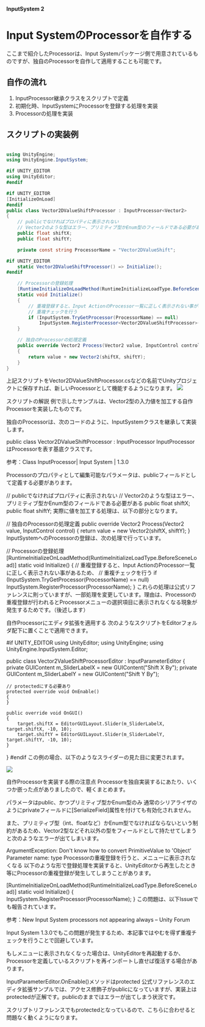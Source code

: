 **InputSystem 2**

# Input SystemのProcessorを自作する

ここまで紹介したProcessorは、Input Systemパッケージ側で用意されているものですが、独自のProcessorを自作して適用することも可能です。

## 自作の流れ
1. InputProcessor<T>継承クラスをスクリプトで定義
2. 初期化時、InputSystemにProcessorを登録する処理を実装
3. Processorの処理を実装


## スクリプトの実装例

```cs:Vector2DValueShiftProcessor.cs

using UnityEngine;
using UnityEngine.InputSystem;

#if UNITY_EDITOR
using UnityEditor;
#endif

#if UNITY_EDITOR
[InitializeOnLoad]
#endif
public class Vector2DValueShiftProcessor : InputProcessor<Vector2>
{
    // publicでなければプロパティに表示されない
    // Vector2のような型はエラー、プリミティブ型かEnum型のフィールドである必要がある
    public float shiftX;
    public float shiftY;

    private const string ProcessorName = "Vector2DValueShift";

#if UNITY_EDITOR
    static Vector2DValueShiftProcessor() => Initialize();
#endif

    // Processorの登録処理
    [RuntimeInitializeOnLoadMethod(RuntimeInitializeLoadType.BeforeSceneLoad)]
    static void Initialize()
    {
        // 重複登録すると、Input ActionのProcessor一覧に正しく表示されない事があるため、
        // 重複チェックを行う
        if (InputSystem.TryGetProcessor(ProcessorName) == null)
            InputSystem.RegisterProcessor<Vector2DValueShiftProcessor>(ProcessorName);
    }

    // 独自のProcessorの処理定義
    public override Vector2 Process(Vector2 value, InputControl control)
    {
        return value + new Vector2(shiftX, shiftY);
    }
}

```
上記スクリプトをVector2DValueShiftProcessor.csなどの名前でUnityプロジェクトに保存すれば、新しいProcessorとして機能するようになります。
![](images/8/8_2/unity-input-system-processor-20.png.avif "")


スクリプトの解説
例で示したサンプルは、Vector2型の入力値を加工する自作Processorを実装したものです。

独自のProcessorは、次のコードのように、InputSystem<T>クラスを継承して実装します。

public class Vector2DValueShiftProcessor : InputProcessor<Vector2>
InputProcessor<T>はProcessorを表す基底クラスです。

参考：Class InputProcessor| Input System | 1.3.0

Processorのプロパティとして編集可能なパラメータは、publicフィールドとして定義する必要があります。

// publicでなければプロパティに表示されない
// Vector2のような型はエラー、プリミティブ型かEnum型のフィールドである必要がある
public float shiftX;
public float shiftY;
実際に値を加工する処理は、以下の部分となります。

// 独自のProcessorの処理定義
public override Vector2 Process(Vector2 value, InputControl control)
{
    return value + new Vector2(shiftX, shiftY);
}
InputSystemへのProcessorの登録は、次の処理で行っています。

// Processorの登録処理
[RuntimeInitializeOnLoadMethod(RuntimeInitializeLoadType.BeforeSceneLoad)]
static void Initialize()
{
    // 重複登録すると、Input ActionのProcessor一覧に正しく表示されない事があるため、
    // 重複チェックを行う
    if (InputSystem.TryGetProcessor(ProcessorName) == null)
        InputSystem.RegisterProcessor<Vector2DValueShiftProcessor>(ProcessorName);
}
これらの処理は公式リファレンスに則っていますが、一部処理を変更しています。理由は、Processorの重複登録が行われるとProcessorメニューの選択項目に表示されなくなる現象が発生するためです。（後述します）

自作Processorにエディタ拡張を適用する
次のようなスクリプトをEditorフォルダ配下に置くことで適用できます。

#if UNITY_EDITOR
using UnityEditor;
using UnityEngine;
using UnityEngine.InputSystem.Editor;

public class Vector2ValueShiftProcessorEditor : InputParameterEditor<Vector2DValueShiftProcessor>
{
    private GUIContent m_SliderLabelX = new GUIContent("Shift X By");
    private GUIContent m_SliderLabelY = new GUIContent("Shift Y By");

    // protectedにする必要あり
    protected override void OnEnable()
    {
    }

    public override void OnGUI()
    {
        target.shiftX = EditorGUILayout.Slider(m_SliderLabelX, target.shiftX, -10, 10);
        target.shiftY = EditorGUILayout.Slider(m_SliderLabelY, target.shiftY, -10, 10);
    }
}
#endif
この例の場合、以下のようなスライダーの見た目に変更されます。

![](images/8/8_2/unity-input-system-processor-21.png.avif "")

自作Processorを実装する際の注意点
Processorを独自実装するにあたり、いくつか嵌った点がありましたので、軽くまとめます。

パラメータはpublic、かつプリミティブ型かEnum型のみ
通常のシリアライザのようにprivateフィールドに[SerializeField]属性を付けても有効化されません。

また、プリミティブ型（int、floatなど）かEnum型でなければならないという制約があるため、Vector2型などそれ以外の型をフィールドとして持たせてしまうと次のようなエラーが出てしまいます。

ArgumentException: Don't know how to convert PrimitiveValue to 'Object'
Parameter name: type
Processorの重複登録を行うと、メニューに表示されなくなる
以下のような形で登録処理を実装すると、UnityEditorから再生したとき等にProcessorの重複登録が発生してしまうことがあります。

[RuntimeInitializeOnLoadMethod(RuntimeInitializeLoadType.BeforeSceneLoad)]
static void Initialize()
{
    InputSystem.RegisterProcessor<Vector2DValueShiftProcessor>(ProcessorName);
}
この問題は、以下Issueでも報告されています。

参考：New Input System processors not appearing always – Unity Forum

Input System 1.3.0でもこの問題が発生するため、本記事ではやむを得ず重複チェックを行うことで回避しています。

もしメニューに表示されなくなった場合は、UnityEditorを再起動するか、Processorを定義しているスクリプトを再インポートし直せば復活する場合があります。

InputParameterEditor.OnEnable()メソッドはprotected
公式リファレンスのエディタ拡張サンプルでは、アクセス修飾子がpublicになっていますが、実装上はprotectedが正解です。publicのままではエラーが出てしまう状況です。

スクリプトリファレンスでもprotectedとなっているので、こちらに合わせると問題なく動くようになります。